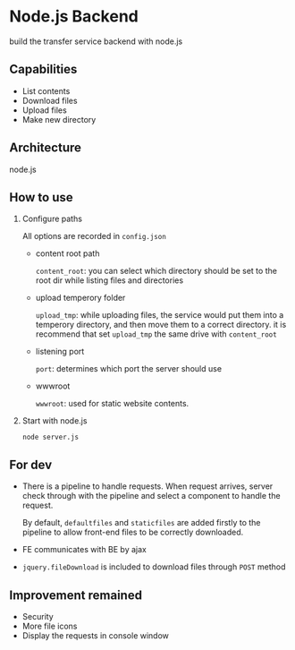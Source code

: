 ﻿# Node.js Backend
build the transfer service backend with node.js

## Capabilities
- List contents
- Download files
- Upload files
- Make new directory

## Architecture
node.js

## How to use
1. Configure paths

    All options are recorded in `config.json`
    - content root path
        
        `content_root`: you can select which directory should be set to the root dir while listing files and directories

    - upload temperory folder

        `upload_tmp`: while uploading files, the service would put them into a temperory directory, and then move them to a correct directory. it is recommend that set `upload_tmp` the same drive with `content_root`

    - listening port

        `port`: determines which port the server should use

    - wwwroot

        `wwwroot`: used for static website contents.

2. Start with node.js

    ```BAT
    node server.js
    ```

## For dev
- There is a pipeline to handle requests. When request arrives, server check through with the pipeline and select a component to handle the request.
    
     By default, `defaultfiles` and `staticfiles` are added firstly to the pipeline to allow front-end files to be correctly downloaded.

- FE communicates with BE by ajax
- `jquery.fileDownload` is included to download files through `POST` method

## Improvement remained
- Security
- More file icons
- Display the requests in console window